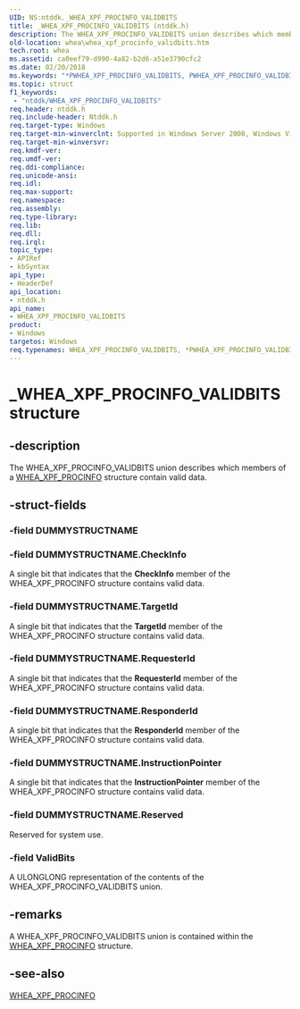 ```yaml
---
UID: NS:ntddk._WHEA_XPF_PROCINFO_VALIDBITS
title: _WHEA_XPF_PROCINFO_VALIDBITS (ntddk.h)
description: The WHEA_XPF_PROCINFO_VALIDBITS union describes which members of a WHEA_XPF_PROCINFO structure contain valid data.
old-location: whea\whea_xpf_procinfo_validbits.htm
tech.root: whea
ms.assetid: ca0eef79-d990-4a82-b2d6-a51e3790cfc2
ms.date: 02/20/2018
ms.keywords: "*PWHEA_XPF_PROCINFO_VALIDBITS, PWHEA_XPF_PROCINFO_VALIDBITS, PWHEA_XPF_PROCINFO_VALIDBITS union pointer [WHEA Drivers and Applications], WHEA_XPF_PROCINFO_VALIDBITS, WHEA_XPF_PROCINFO_VALIDBITS union [WHEA Drivers and Applications], _WHEA_XPF_PROCINFO_VALIDBITS, ntddk/PWHEA_XPF_PROCINFO_VALIDBITS, ntddk/WHEA_XPF_PROCINFO_VALIDBITS, whea.whea_xpf_procinfo_validbits, whearef_6ebbdab8-0590-4479-a8ab-ea9bacf69399.xml"
ms.topic: struct
f1_keywords:
 - "ntddk/WHEA_XPF_PROCINFO_VALIDBITS"
req.header: ntddk.h
req.include-header: Ntddk.h
req.target-type: Windows
req.target-min-winverclnt: Supported in Windows Server 2008, Windows Vista SP1, and later versions of Windows.
req.target-min-winversvr: 
req.kmdf-ver: 
req.umdf-ver: 
req.ddi-compliance: 
req.unicode-ansi: 
req.idl: 
req.max-support: 
req.namespace: 
req.assembly: 
req.type-library: 
req.lib: 
req.dll: 
req.irql: 
topic_type:
- APIRef
- kbSyntax
api_type:
- HeaderDef
api_location:
- ntddk.h
api_name:
- WHEA_XPF_PROCINFO_VALIDBITS
product:
- Windows
targetos: Windows
req.typenames: WHEA_XPF_PROCINFO_VALIDBITS, *PWHEA_XPF_PROCINFO_VALIDBITS
---
```


# _WHEA_XPF_PROCINFO_VALIDBITS structure


## -description


The WHEA_XPF_PROCINFO_VALIDBITS union describes which members of a <a href="https://docs.microsoft.com/windows-hardware/drivers/ddi/content/ntddk/ns-ntddk-_whea_xpf_procinfo">WHEA_XPF_PROCINFO</a> structure contain valid data.


## -struct-fields




### -field DUMMYSTRUCTNAME

 


### -field DUMMYSTRUCTNAME.CheckInfo

A single bit that indicates that the <b>CheckInfo</b> member of the WHEA_XPF_PROCINFO structure contains valid data.


### -field DUMMYSTRUCTNAME.TargetId

A single bit that indicates that the <b>TargetId</b> member of the WHEA_XPF_PROCINFO structure contains valid data.


### -field DUMMYSTRUCTNAME.RequesterId

A single bit that indicates that the <b>RequesterId</b> member of the WHEA_XPF_PROCINFO structure contains valid data.


### -field DUMMYSTRUCTNAME.ResponderId

A single bit that indicates that the <b>ResponderId</b> member of the WHEA_XPF_PROCINFO structure contains valid data.


### -field DUMMYSTRUCTNAME.InstructionPointer

A single bit that indicates that the <b>InstructionPointer</b> member of the WHEA_XPF_PROCINFO structure contains valid data.


### -field DUMMYSTRUCTNAME.Reserved

Reserved for system use.


### -field ValidBits

A ULONGLONG representation of the contents of the WHEA_XPF_PROCINFO_VALIDBITS union.


## -remarks



A WHEA_XPF_PROCINFO_VALIDBITS union is contained within the <a href="https://docs.microsoft.com/windows-hardware/drivers/ddi/content/ntddk/ns-ntddk-_whea_xpf_procinfo">WHEA_XPF_PROCINFO</a> structure.




## -see-also




<a href="https://docs.microsoft.com/windows-hardware/drivers/ddi/content/ntddk/ns-ntddk-_whea_xpf_procinfo">WHEA_XPF_PROCINFO</a>
 

 

